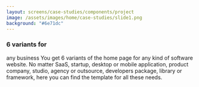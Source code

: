 ```yaml
---
layout: screens/case-studies/components/project
image: /assets/images/home/case-studies/slide1.png
background: "#6e71dc"
---
```


### 6 variants for

any business
You get 6 variants of the home page for any kind of software website. No matter SaaS, startup, desktop or mobile application, product company, studio, agency or outsource, developers package, library or framework, here you can find the template for all these needs.
